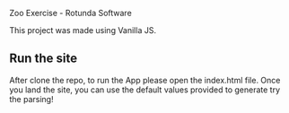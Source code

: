 Zoo Exercise - Rotunda Software

This project was made using Vanilla JS.

## Run the site

After clone the repo, to run the App please open the index.html file.
Once you land the site, you can use the default values provided to generate try the parsing!
